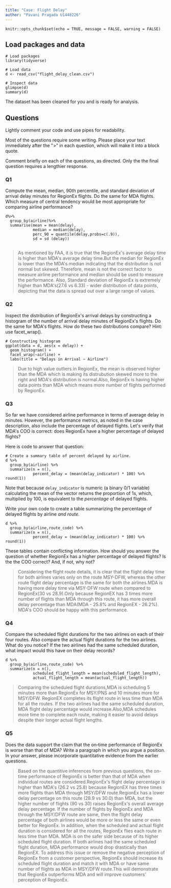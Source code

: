 ```yaml
---
title: "Case: Flight Delay"
author: "Pavani Pragada U1448226"
---
```


```{r setup, include=FALSE}
knitr::opts_chunk$set(echo = TRUE, message = FALSE, warning = FALSE)
```

<!-- Note:   -->

<!-- These instructions are commented out and will not display when you knit your RMarkdown document. -->

<!-- - Change the information in the yaml header above:  title, author, data. -->
<!-- - Make sure output is html_document. -->
<!-- - Once you are finished coding, **run each chunk individually to make sure there are no errors**.  (If necessary fix your code.) Once your code is error-free, click "knit" on the menu above. Your document should compile to HTML, provided that you have output set to "html_document." -->
<!-- - In the code chunk above ("setup") echo is set to TRUE.  This means that the code in your chunks will be displayed, along with the results, in your compiled document. -->

## Load packages and data

```{r}
# Load packages
library(tidyverse) 

# Load data
d <- read_csv("flight_delay_clean.csv")

# Inspect data
glimpse(d)
summary(d)

```

The dataset has been cleaned for you and is ready for analysis.

## Questions

Lightly comment your code and use pipes for readability.

Most of the questions require some writing.  Please place your text immediately after the ">" in each question, which will make it into a block quote.

Comment briefly on each of the questions, as directed.  Only the the final question requires a lengthier response.

### Q1

Compute the mean, median, 90th percentile, and standard deviation of arrival delay minutes for RegionEx flights. Do the same for MDA flights. Which measure of central tendency would be most appropriate for comparing airline performance?

```{r}
d%>%
  group_by(airline)%>%
  summarise(mean = mean(delay),
            median = median(delay),
            perc_90 = quantile(delay,probs=c(.9)),
            sd = sd (delay))
  
```

> As mentioned by FAA, it is true that the RegionEx's average delay time is higher than MDA's average delay time.But the median for RegionEx is lower than the MDA's median indicating that the distribution is not normal but skewed. Therefore, mean is not the correct factor to measure airline performance and median should be used to measure the performance.
Also, Standard deviation of RegionEx is extremely higher than MDA's(27.6 vs 6.33) - wider distribution of data points, depicting that the data is spread out over a large range of values.


### Q2

Inspect the distribution of RegionEx's arrival delays by constructing a histogram of the number of arrival delay minutes of RegionEx's flights. Do the same for MDA's flights. How do these two distributions compare? Hint:  use facet_wrap().

```{r}
# Constructing histogram
ggplot(data = d, aes(x = delay)) + 
  geom_histogram() + 
  facet_wrap(~airline) +
  labs(title = "Delays in Arrival ~ Airline")
```

> Due to high value outliers in RegionEx, the mean is observed higher than the MDA which is making its distrubution skewed more to the right and MDA's distribution is normal.Also, RegionEx is having higher data points than MDA which means more number of flights performed by RegionEx.

### Q3

So far we have considered airline performance in terms of average delay in minutes.  However, the performance metrics, as noted in the case description, also include the percentage of delayed flights.  Let's verify that MDA's COO is correct: does RegionEx have a higher percentage of delayed flights?

Here is code to answer that question:

```{r}
# Create a summary table of percent delayed by airline.
d %>% 
  group_by(airline) %>% 
  summarize(n = n(),
            percent_delay = (mean(delay_indicator) * 100) %>% round(1)) 

```

Note that because `delay_indicator` is numeric (a binary 0/1 variable) calculating the mean of the vector returns the proportion of 1s, which, multiplied by 100, is equivalent to the *percentage* of delayed flights.

Write your own code to create a table summarizing the percentage of delayed flights by airline *and route.*  

```{r}
d %>% 
  group_by(airline,route_code) %>% 
  summarize(n = n(),
            percent_delay = (mean(delay_indicator) * 100) %>% round(1)) 
```

These tables contain conflicting information. How should you answer the question of whether RegionEx has a higher percentage of delayed flights?  Is the the COO correct?  And, if not, why not?

> Considering the flight route details, it is clear that the flight delay time for both airlines varies only on the route MSY-DFW, whereas the other route flight delay percentage is the same for both the airlines.MDA is having more delay time via MSY-DFW route when compared to RegionEx(30 vs 28.9).Only because RegionEX has 3 times more number of flights than MDA through this route, it has more overall delay percentage than MDA(MDA - 25.8% and RegionEX - 26.2%).
MDA's COO should be happy with this performance.

### Q4

Compare the scheduled flight durations for the two airlines on each of their four routes. Also compare the actual flight durations for the two airlines. What do you notice? If the two airlines had the same scheduled duration, what impact would this have on their delay records?

```{r}
d %>% 
  group_by(airline,route_code) %>% 
  summarize(n = n(),
            scheduled_flight_length = mean(scheduled_flight_length),
            actual_flight_length = mean(actual_flight_length)) 
```

> Comparing the scheduled flight durations,MDA is scheduling 5 minutes more than RegionEx for MSY/PNS and 10 minutes more for MSY/DFW.
RegionEX completes its flight route in less time than MDA for all the routes. If the two airlines had the same scheduled duration, MDA flight delay percentage would increase.Also,MDA schedules more time to complete each route, making it easier to avoid delays despite their longer actual flight lengths.

### Q5

Does the data support the claim that the on‐time performance of RegionEx is worse than that of MDA? Write a paragraph in which you argue a position. In your answer, please incorporate quantitative evidence from the earlier questions.

> Based on the quantitive inferences from previous questions, the on-time performance of RegionEx is better than that of MDA when individual routes are considered.RegionEx's flight delay percentage is higher than MDA's (26.2 vs 25.8) because RegionEX has three times more flights than MDA through MSY/DFW route.RegionEx has a lower delay percentage on this route (28.9 vs 30.0) than MDA, but the higher number of flights (90 vs 30) raises RegionEx's overall average delay percentage. If the number of flights by RegionEx and MDA through the MSY/DFW route are same, then the flight delay percentage of both airlines would be more or less the same or even better for RegionEx.
In addition, when the scheduled and actual flight duration is considered for all the routes, RegionEx flies each route in less time than MDA. MDA is on the safer side because of its higher scheduled flight duration. If both airlines had the same scheduled flight duration, MDA performance would drop drastically than RegionEX.
To address this issue or remove the negative perception of RegionEx from a customer perspective, RegionEx should increase its scheduled flight duration and match it with MDA or have same number of flights as MDA in MSY/DFW route.This will demonstrate that RegionEx outperforms MDA and will improve customers' perception of RegionEx.

